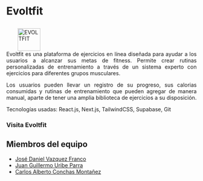 <h1>Evoltfit</h1>
<a href='https://postimg.cc/Bj9ZMQ4D' target='_blank'><img src='https://i.postimg.cc/FH1fF76P/EVOLTFIT.png' border='0' alt='EVOLTFIT' width='60' height='60'  style='margin-left: 30px; margin-top: 10px;'/></a>

<div style="text-align: justify;">
Evoltfit es una plataforma de ejercicios en línea diseñada para ayudar a los usuarios a alcanzar sus metas de fitness. Permite crear rutinas personalizadas de entrenamiento a través de un sistema experto con ejercicios para diferentes grupos musculares.

Los usuarios pueden llevar un registro de su progreso, sus calorias consumidas y rutinas de entrenamiento que pueden agregar de manera manual, aparte de tener una amplia biblioteca de ejercicios a su disposición.
</div>

Tecnologías usadas: React.js, Next.js, TailwindCSS, Supabase, Git

<h3><a target='_blank' style = "text-decoration:none" href = "https://evoltfit-app.vercel.app/">Visita Evoltfit</a></h3>

## Miembros del equipo

- [José Daniel Vazquez Franco](https://github.com/danielvazcont)
- [Juan Guillermo Uribe Parra](https://github.com/juan-uribe) 
- [Carlos Alberto Conchas Montañez](https://github.com/IamSharls)

